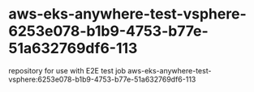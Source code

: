 # aws-eks-anywhere-test-vsphere-6253e078-b1b9-4753-b77e-51a632769df6-113
repository for use with E2E test job aws-eks-anywhere-test-vsphere:6253e078-b1b9-4753-b77e-51a632769df6-113
